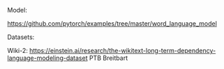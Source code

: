 Model:

https://github.com/pytorch/examples/tree/master/word_language_model


Datasets:

Wiki-2: https://einstein.ai/research/the-wikitext-long-term-dependency-language-modeling-dataset
PTB
Breitbart
